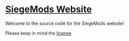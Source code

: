 # [SiegeMods Website](https://notsiege.dev)

Welcome to the source code for the SiegeMods website!

Please keep in mind the [license](https://github.com/SiegeMods/SiegeMods.github.io/blob/main/LICENSE)
